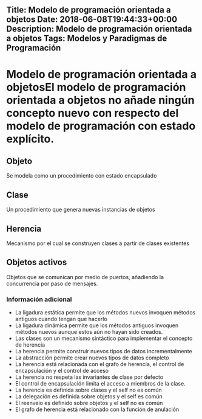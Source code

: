 Title: Modelo de programación orientada a objetos
Date: 2018-06-08T19:44:33+00:00
Description: Modelo de programación orientada a objetos
Tags: Modelos y Paradigmas de Programación
---
# Modelo de programación orientada a objetosEl modelo de programación orientada a objetos no añade ningún concepto nuevo con respecto del modelo de programación con estado explícito.

## Objeto
Se modela como un procedimiento con estado encapsulado

## Clase
Un procedimiento que genera nuevas instancias de objetos

## Herencia
Mecanismo por el cual se construyen clases a partir de clases existentes

## Objetos activos
Objetos que se comunican por medio de puertos, añadiendo la concurrencia por paso de mensajes.

### Información adicional
- La ligadura estática permite que los métodos nuevos invoquen métodos antiguos cuando tengan que hacerlo
- La ligadura dinámica permite que los métodos antiguos invoquen métodos nuevos aunque estos aún no hayan sido creados.
- Las clases son un mecanismo sintáctico para implementar el concepto de herencia
- La herencia permite construir nuevos tipos de datos incrementalmente
- La abstracción permite crear nuevos tipos de datos completo
- La herencia está relacionada con el grafo de herencia, el control de encapsulación y el control de acceso
- La herencia no respeta las invariantes de clase por defecto
- El control de encapsulación limita el acceso a miembros de la clase.
- La herencia es definida sobre clases y el self no es común
- La delegación es definida sobre objetos y el self es común
- El reenveio es definido sobre objetos y el self no es común
- El grafo de herencia está relacionado con la función de anulación